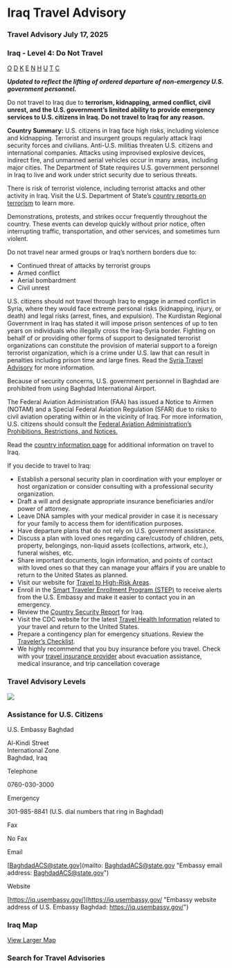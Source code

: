 # Iraq Travel Advisory

### Travel Advisory July 17, 2025

### Iraq - Level 4: Do Not Travel

[O](javascript:void(0); "Tool Tip: Other")
[D](javascript:void(0); "Tool Tip: Wrongful Detention")
[K](javascript:void(0); "Tool Tip: Kidnap and Hostage")
[E](javascript:void(0); "Tool Tip: Event")
[N](javascript:void(0); "Tool Tip: Disaster")
[H](javascript:void(0); "Tool Tip: Health")
[U](javascript:void(0); "Tool Tip: Civil Unrest")
[T](javascript:void(0); "Tool Tip: Terrorism")
[C](javascript:void(0); "Tool Tip: Crimes")

***Updated to reflect the lifting of ordered departure of non-emergency U.S. government personnel.***

Do not travel to Iraq due to **terrorism, kidnapping, armed conflict, civil unrest, and the U.S. government’s limited ability to provide emergency services to U.S. citizens in Iraq. Do not travel to Iraq for any reason.**

**Country Summary:** U.S. citizens in Iraq face high risks, including violence and kidnapping. Terrorist and insurgent groups regularly attack Iraqi security forces and civilians. Anti-U.S. militias threaten U.S. citizens and international companies. Attacks using improvised explosive devices, indirect fire, and unmanned aerial vehicles occur in many areas, including major cities. The Department of State requires U.S. government personnel in Iraq to live and work under strict security due to serious threats.

There is risk of terrorist violence, including terrorist attacks and other activity in Iraq. Visit the U.S. Department of State’s [country reports on terrorism](https://www.state.gov/country-reports-on-terrorism/) to learn more.

Demonstrations, protests, and strikes occur frequently throughout the country. These events can develop quickly without prior notice, often interrupting traffic, transportation, and other services, and sometimes turn violent.

Do not travel near armed groups or Iraq’s northern borders due to:

* Continued threat of attacks by terrorist groups
* Armed conflict
* Aerial bombardment
* Civil unrest

U.S. citizens should not travel through Iraq to engage in armed conflict in Syria, where they would face extreme personal risks (kidnapping, injury, or death) and legal risks (arrest, fines, and expulsion). The Kurdistan Regional Government in Iraq has stated it will impose prison sentences of up to ten years on individuals who illegally cross the Iraq-Syria border. Fighting on behalf of or providing other forms of support to designated terrorist organizations can constitute the provision of material support to a foreign terrorist organization, which is a crime under U.S. law that can result in penalties including prison time and large fines. Read the [Syria Travel Advisory](https://travel.state.gov/content/travel/en/traveladvisories/traveladvisories/syria-travel-advisory.html) for more information.

Because of security concerns, U.S. government personnel in Baghdad are prohibited from using Baghdad International Airport.

The Federal Aviation Administration (FAA) has issued a Notice to Airmen (NOTAM) and a Special Federal Aviation Regulation (SFAR) due to risks to civil aviation operating within or in the vicinity of Iraq. For more information, U.S. citizens should consult the [Federal Aviation Administration’s Prohibitions, Restrictions, and Notices.](https://www.faa.gov/air_traffic/publications/us_restrictions#Iraq)

Read the [country information page](https://travel.state.gov/content/travel/en/international-travel/International-Travel-Country-Information-Pages/Iraq.html) for additional information on travel to Iraq.

If you decide to travel to Iraq:

* Establish a personal security plan in coordination with your employer or host organization or consider consulting with a professional security organization.
* Draft a will and designate appropriate insurance beneficiaries and/or power of attorney.
* Leave DNA samples with your medical provider in case it is necessary for your family to access them for identification purposes.
* Have departure plans that do not rely on U.S. government assistance.
* Discuss a plan with loved ones regarding care/custody of children, pets, property, belongings, non-liquid assets (collections, artwork, etc.), funeral wishes, etc.
* Share important documents, login information, and points of contact with loved ones so that they can manage your affairs if you are unable to return to the United States as planned.
* Visit our website for [Travel to High-Risk Areas](https://travel.state.gov/content/travel/en/international-travel/before-you-go/travelers-with-special-considerations/high-risk-travelers.html).
* Enroll in the [Smart Traveler Enrollment Program (STEP)](https://step.state.gov/step/ "step.state.gov") to receive alerts from the U.S. Embassy and make it easier to contact you in an emergency.
* Review the [Country Security Report](https://www.osac.gov/Content/Browse/Report?subContentTypes=Country%20Security%20Report "osac.gov") for Iraq.
* Visit the CDC website for the latest [Travel Health Information](https://wwwnc.cdc.gov/travel/destinations/list) related to your travel and return to the United States.
* Prepare a contingency plan for emergency situations. Review the [Traveler’s Checklist](https://travel.state.gov/content/travel/en/international-travel/before-you-go/travelers-checklist.html).
* We highly recommend that you buy insurance before you travel. Check with your [travel insurance provider](https://travel.state.gov/content/travel/en/international-travel/before-you-go/your-health-abroad/Insurance_Coverage_Overseas.html?cq_ck=1708701048867) about evacuation assistance, medical insurance, and trip cancellation coverage

### Travel Advisory Levels

[![](/content/dam/NEWTravelAssets/images/travel-levelv2.svg)](/content/travel/en/international-travel/before-you-go/about-our-new-products.html "Travel Advisory Levels")

### Assistance for U.S. Citizens

U.S. Embassy Baghdad

Al-Kindi Street  
International Zone  
Baghdad, Iraq

Telephone

0760-030-3000

Emergency

301-985-8841 (U.S. dial numbers that ring in Baghdad)

Fax

No Fax

Email

[BaghdadACS@state.gov](mailto: BaghdadACS@state.gov "Embassy email address: BaghdadACS@state.gov")

Website

[https://iq.usembassy.gov/](https://iq.usembassy.gov/ "Embassy website address of U.S. Embassy Baghdad: https://iq.usembassy.gov/")

### Iraq Map

[View Larger Map](https://travelmaps.state.gov/TSGMap/?extent=31.987758909,28.060023458,53.264848126,37.428682941 "Map of Iraq")



### Search for Travel Advisories